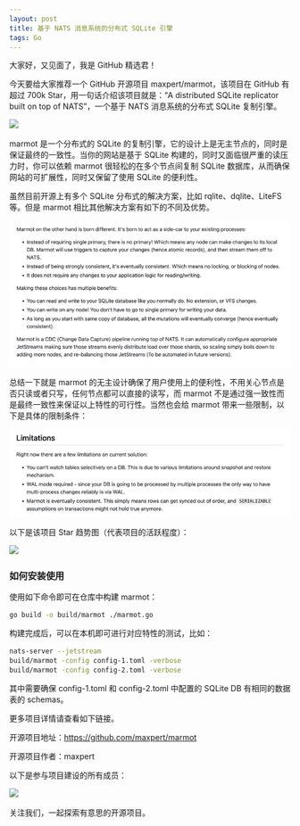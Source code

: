 ```yaml
---
layout: post
title: 基于 NATS 消息系统的分布式 SQLite 引擎
tags: Go
---
```


大家好，又见面了，我是 GitHub 精选君！

今天要给大家推荐一个 GitHub 开源项目 maxpert/marmot，该项目在 GitHub 有超过 700k Star，用一句话介绍该项目就是：“A distributed SQLite replicator built on top of NATS”，一个基于 NATS 消息系统的分布式 SQLite 复制引擎。

![](https://user-images.githubusercontent.com/22441/196061378-21f885b3-7958-4a7e-994b-09d4e86df721.png)

marmot 是一个分布式的 SQLite 的复制引擎，它的设计上是无主节点的，同时是保证最终的一致性。当你的网站是基于 SQLite 构建的，同时又面临很严重的读压力时，你可以依赖 marmot 很轻松的在多个节点间复制 SQLite 数据库，从而确保网站的可扩展性，同时又保留了使用 SQLite 的便利性。

虽然目前开源上有多个 SQLite 分布式的解决方案，比如 rqlite、dqlite、LiteFS 等。但是 marmot 相比其他解决方案有如下的不同及优势。

![](https://raw.githubusercontent.com/ZhuPeng/pic/master/images/compress_image-20230401224223321.png)

总结一下就是 marmot 的无主设计确保了用户使用上的便利性，不用关心节点是否只读或者只写，任何节点都可以直接的读写，而 marmot 不是通过强一致性而是最终一致性来保证以上特性的可行性。当然也会给 marmot 带来一些限制，以下是具体的限制条件：

![](https://raw.githubusercontent.com/ZhuPeng/pic/master/images/compress_image-20230401224615463.png)


以下是该项目 Star 趋势图（代表项目的活跃程度）：

![](https://api.star-history.com/svg?repos=maxpert/marmot&type=Timeline)

### 如何安装使用

使用如下命令即可在仓库中构建 marmot：

```bash
go build -o build/marmot ./marmot.go
```

构建完成后，可以在本机即可进行对应特性的测试，比如：

```bash
nats-server --jetstream
build/marmot -config config-1.toml -verbose
build/marmot -config config-2.toml -verbose
```

其中需要确保 config-1.toml 和 config-2.toml 中配置的  SQLite DB 有相同的数据表的 schemas。


更多项目详情请查看如下链接。

开源项目地址：https://github.com/maxpert/marmot 

开源项目作者：maxpert

以下是参与项目建设的所有成员：

![](https://contrib.rocks/image?repo=maxpert/marmot)



关注我们，一起探索有意思的开源项目。
